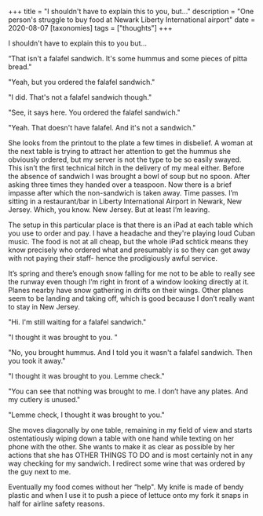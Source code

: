 +++
title = "I shouldn't have to explain this to you, but..."
description = "One person's struggle to buy food at Newark Liberty International airport"
date = 2020-08-07
[taxonomies]
tags = ["thoughts"]
+++

I shouldn't have to explain this to you but...

“That isn't a falafel sandwich. It's some hummus and some pieces of
pitta bread."

"Yeah, but you ordered the falafel sandwich."

"I did. That's not a falafel sandwich though."

"See, it says here. You ordered the falafel sandwich."

"Yeah. That doesn't have falafel. And it's not a sandwich."

She looks from the printout to the plate a few times in disbelief. A
woman at the next table is trying to attract her attention to get the
hummus she obviously ordered, but my server is not the type to be so
easily swayed. This isn’t the first technical hitch in the delivery of
my meal either. Before the absence of sandwich I was brought a bowl of
soup but no spoon. After asking three times they handed over a
teaspoon. Now there is a brief impasse after which the non-sandwich is
taken away. Time passes. I’m sitting in a restaurant/bar in Liberty
International Airport in Newark, New Jersey. Which, you know. New
Jersey. But at least I’m leaving.

The setup in this particular place is that there is an iPad at each
table which you use to order and pay. I have a headache and they're
playing loud Cuban music. The food is not at all cheap, but the whole
iPad schtick means they know precisely who ordered what and presumably
is so they can get away with not paying their staff- hence the
prodigiously awful service.

It’s spring and there’s enough snow falling for me not to be able to
really see the runway even though I’m right in front of a window
looking directly at it. Planes nearby have snow gathering in drifts on
their wings. Other planes seem to be landing and taking off, which is
good because I don’t really want to stay in New Jersey.

"Hi. I'm still waiting for a falafel sandwich."

"I thought it was brought to you. "

"No, you brought hummus. And I told you it wasn't a falafel sandwich.
Then you took it away."

"I thought it was brought to you. Lemme check."

"You can see that nothing was brought to me. I don’t have any plates.
And my cutlery is unused."

"Lemme check, I thought it was brought to you."

She moves diagonally by one table, remaining in my field of view and
starts ostentatiously wiping down a table with one hand while texting
on her phone with the other. She wants to make it as clear as possible
by her actions that she has OTHER THINGS TO DO and is most certainly
not in any way checking for my sandwich. I redirect some wine that was
ordered by the guy next to me.

Eventually my food comes without her “help". My knife is made of bendy
plastic and when I use it to push a piece of lettuce onto my fork it
snaps in half for airline safety reasons.


